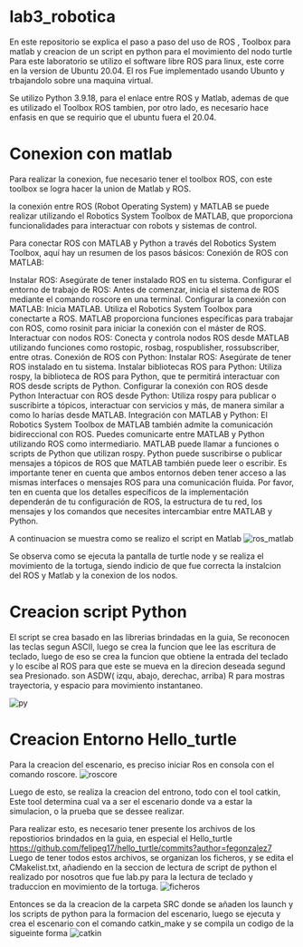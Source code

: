 # lab3_robotica
En este repositorio se explica el paso a paso del uso de ROS , Toolbox para matlab y creacion de un script en python para el movimiento del nodo turtle
Para este laboratorio se utilizo el software libre ROS para linux, este corre en la version de Ubuntu 20.04.
El ros Fue implementado usando Ubunto y trbajandolo sobre una maquina virtual.

Se utilizo Python 3.9.18, para el enlace entre ROS y Matlab, ademas de que es utilizado el Toolbox ROS tambien, por otro lado, es necesario hace enfasis en que se requirio que el ubuntu fuera el 20.04.

# Conexion con matlab

Para realizar la conexion, fue necesario tener el toolbox ROS, con este toolbox se logra hacer la union de Matlab y ROS.

la conexión entre ROS (Robot Operating System) y MATLAB se puede realizar utilizando el Robotics System Toolbox de MATLAB, que proporciona funcionalidades para interactuar con robots y sistemas de control.

Para conectar ROS con MATLAB y Python a través del Robotics System Toolbox, aquí hay un resumen de los pasos básicos:
Conexión de ROS con MATLAB:

Instalar ROS: Asegúrate de tener instalado ROS en tu sistema.
Configurar el entorno de trabajo de ROS: Antes de comenzar, inicia el sistema de ROS mediante el comando roscore en una terminal.
Configurar la conexión con MATLAB:
Inicia MATLAB.
Utiliza el Robotics System Toolbox para conectarte a ROS. MATLAB proporciona funciones específicas para trabajar con ROS, como rosinit para iniciar la conexión con el máster de ROS.
Interactuar con nodos ROS: Conecta y controla nodos ROS desde MATLAB utilizando funciones como rostopic, rosbag, rospublisher, rossubscriber, entre otras.
Conexión de ROS con Python:
Instalar ROS: Asegúrate de tener ROS instalado en tu sistema.
Instalar bibliotecas ROS para Python: Utiliza rospy, la biblioteca de ROS para Python, que te permitirá interactuar con ROS desde scripts de Python.
Configurar la conexión con ROS desde Python
Interactuar con ROS desde Python: Utiliza rospy para publicar o suscribirte a tópicos, interactuar con servicios y más, de manera similar a como lo harías desde MATLAB.
Integración con MATLAB y Python:
El Robotics System Toolbox de MATLAB también admite la comunicación bidireccional con ROS. Puedes comunicarte entre MATLAB y Python utilizando ROS como intermediario.
MATLAB puede llamar a funciones o scripts de Python que utilizan rospy.
Python puede suscribirse o publicar mensajes a tópicos de ROS que MATLAB también puede leer o escribir.
Es importante tener en cuenta que ambos entornos deben tener acceso a las mismas interfaces o mensajes ROS para una comunicación fluida.
Por favor, ten en cuenta que los detalles específicos de la implementación dependerán de tu configuración de ROS, la estructura de tu red, los mensajes y los comandos que necesites intercambiar entre MATLAB y Python.

A continuacion se muestra como se realizo el script en Matlab
![ros_matlab](https://github.com/JuanPabloOrt/lab3_robotica/assets/144562439/1df41383-c720-4144-86c8-169c9b65fabb)


Se observa como se ejecuta la pantalla de turtle node y se realiza el movimiento de la tortuga, siendo indicio de que fue correcta la instalcion del ROS y Matlab y la conexion de los nodos.

# Creacion script Python



El script se crea basado en las librerias brindadas en la guia, Se reconocen las teclas segun ASCII, luego se crea la funcion que lee las escritura de teclado, luego de eso se crea la funcion que obtiene la entrada del teclado y lo escibe al ROS para que este se mueva en la direcion deseada segund sea Presionado. son ASDW( izqu, abajo, derechac, arriba) R para mostras trayectoria, y espacio para movimiento instantaneo.

![py](https://github.com/JuanPabloOrt/lab3_robotica/assets/144562439/5e409677-205a-45a0-8360-95faaafce9d0)


# Creacion Entorno Hello_turtle

Para la creacion del escenario, es preciso iniciar Ros en consola con el comando roscore.
![roscore](https://github.com/JuanPabloOrt/lab3_robotica/assets/144562439/e2496db4-d23f-4c0f-8467-af5925b0705f)

Luego de esto, se realiza la creacion del entrono, todo con el tool catkin, Este tool determina cual va a ser el escenario donde va a estar la simulacion, o la prueba que se dessee realizar.

Para realizar esto, es necesario tener presente los archivos de los repostiorios brindados en la guia, en especial el Hello_turtle https://github.com/felipeg17/hello_turtle/commits?author=fegonzalez7
Luego de tener todos estos archivos, se organizan los ficheros, y se edita el CMakelist.txt, añadiendo en la seccion de lectura de script de python el realizado por nosotros que fue lab.py para la lectura de teclado y traduccion en movimiento de la tortuga. 
![ficheros](https://github.com/JuanPabloOrt/lab3_robotica/assets/144562439/d09d72e3-f4a9-4795-9306-c6816f97f23e)


Entonces se da la creacion de la carpeta SRC donde se añaden los launch y los scripts de python para la formacion del escenario, luego se  ejecuta y crea el escenario con el comando catkin_make y se compila un codigo de la sigueinte forma
![catkin](https://github.com/JuanPabloOrt/lab3_robotica/assets/144562439/b49c3181-da0f-4673-b9ba-8bee279e327f)




